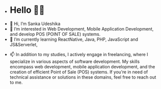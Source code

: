 - <h1>Hello 👨‍💻 </h1>
- 👋 Hi, I’m Sanka Udeshika
- 👀 I’m interested in Web Development, Mobile Application Development, and develop POS (POINT OF SALE) systems.
- 🌱 I’m currently learning ReactNative, Java, PHP, JavaScript and JS&Serverlet,
<!--- - 💞️ I’m looking to collaborate on ... --->
- 📫 In addition to my studies, I actively engage in freelancing, where I specialize in various aspects of software development. My skills encompass web development, mobile application development, and the creation of efficient Point of Sale (POS) systems. If you're in need of technical assistance or solutions in these domains, feel free to reach out to me.

<!---
SankaUdeshika/SankaUdeshika is a ✨ special ✨ repository because its `README.md` (this file) appears on your GitHub profile.
You can click the Preview link to take a look at your changes.
--->
